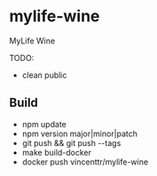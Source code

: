 # mylife-wine
MyLife Wine

TODO:
* clean public

## Build
 - npm update
 - npm version major|minor|patch
 - git push && git push --tags
 - make build-docker
 - docker push vincenttr/mylife-wine
